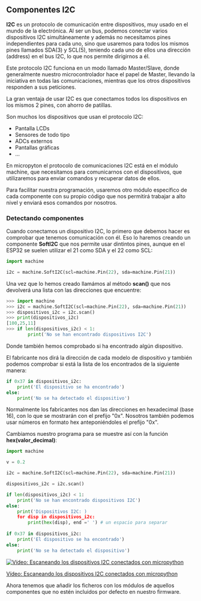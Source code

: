 ## Componentes I2C

**I2C** es un protocolo de comunicación entre dispositivos, muy usado en el mundo de la electrónica. Al ser un bus, podemos conectar varios dispositivos I2C simultáneamente y además no necesitamos pines independientes para cada uno, sino que usaremos para todos los mismos pines llamados SDA(3) y SCL(5), teniendo cada uno de ellos una dirección (address) en el bus I2C, lo que nos permite dirigirnos a él.

Este protocolo I2C funciona en un modo llamado Master/Slave, donde generalmente nuestro microcontrolador hace el papel de Master, llevando la iniciativa en todas las comunicaciones, mientras que los otros dispositivos responden a sus peticiones.

La gran ventaja de usar I2C es que conectamos todos los dispositivos en los mismos 2 pines, con ahorro de patillas.

Son muchos los dispositivos que usan el protocolo I2C:

* Pantalla LCDs
* Sensores de todo tipo
* ADCs externos
* Pantallas gráficas
* ...

En micropyton el protocolo de comunicaciones I2C está en el módulo machine, que necesitamos para comunicarnos con el dispositivos, que utilizaremos para enviar comandos y recuperar datos de ellos.

Para facilitar nuestra programación, usaremos otro módulo específico de cada componente con su propio código que nos permitirá trabajar a alto nivel y enviará esos comandos por nosotros.

### Detectando componentes

Cuando conectamos un dispositivo I2C, lo primero que debemos hacer es comprobar que tenemos comunicación con él. Eso lo haremos creando un componente **SoftI2C** que nos permite usar dintintos pines, aunque en el ESP32 se suelen utilizar el 21 como SDA y el 22 como SCL:

```python
import machine

i2c = machine.SoftI2C(scl=machine.Pin(22), sda=machine.Pin(21))
```

Una vez que lo hemos creado llamámos al método **scan()** que nos devolverá una lista con las direcciones que encuentre:

```python
>>> import machine
>>> i2c = machine.SoftI2C(scl=machine.Pin(22), sda=machine.Pin(21))
>>> dispositivos_i2c = i2c.scan()
>>> print(dispositivos_i2c)
[100,25,11]
>>> if len(dispositivos_i2c) < 1:
        print('No se han encontrado dispositivos I2C')

```

Donde también hemos comprobado si ha encontrado algún dispositivo.

El fabricante nos dirá la dirección de cada modelo de dispositivo y también podemos comprobar si está la lista de los encontrados de la siguiente manera:

```python
if 0x37 in dispositivos_i2c:
    print('El dispositivo se ha encontrado')
else:
    print('No se ha detectado el dispositivo')

```

Normalmente los fabricantes nos dan las direcciones en hexadecimal (base 16), con lo que se mostrarán con el prefijo "0x". Nosotros también podemos usar números en formato hex anteponiéndoles el prefijo "0x".

Cambiamos nuestro programa para se muestre así con la función **hex(valor_decimal)**:

```python
import machine

v = 0.2

i2c = machine.SoftI2C(scl=machine.Pin(22), sda=machine.Pin(21))

dispositivos_i2c = i2c.scan()

if len(dispositivos_i2c) < 1:
    print('No se han encontrado dispositivos I2C')
else:
    print('Dispositivos I2C: )
    for disp in dispositivos_i2c:
        print(hex(disp), end =' ') # un espacio para separar
   
if 0x37 in dispositivos_i2c:
    print('El dispositivo se ha encontrado')
else:
    print('No se ha detectado el dispositivo')

```

[![Vídeo: Escaneando los dispositivos I2C conectados con micropython](https://img.youtube.com/vi/Ey0BQpFMaDs/0.jpg)](https://drive.google.com/file/d/1oPnlk9ooau4wNHKiuuwoGGymZ9kr-kw8/view?usp=sharing)

[Vídeo: Escaneando los dispositivos I2C conectados con micropython](https://drive.google.com/file/d/1oPnlk9ooau4wNHKiuuwoGGymZ9kr-kw8/view?usp=sharing)

Ahora tenemos que añadir los ficheros con los módulos de aquellos componentes que no estén incluidos por defecto en nuestro firmware.


